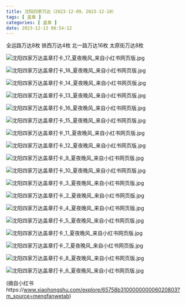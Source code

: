 ```yaml
---
title: 沈阳四家万达（2023-12-09、2023-12-10）
tags: [ 盖章 ]
categories: [ 盖章 ]
date: 2023-12-13 08:54:12
---
```

全运路万达8枚
铁西万达4枚
北一路万达16枚
太原街万达8枚


![沈阳四家万达盖章打卡_17_夏夜晚风_来自小红书网页版.jpg](https://img.huangge1199.cn/halo/%E6%B2%88%E9%98%B3%E5%9B%9B%E5%AE%B6%E4%B8%87%E8%BE%BE%E7%9B%96%E7%AB%A0%E6%89%93%E5%8D%A1_17_%E5%A4%8F%E5%A4%9C%E6%99%9A%E9%A3%8E_%E6%9D%A5%E8%87%AA%E5%B0%8F%E7%BA%A2%E4%B9%A6%E7%BD%91%E9%A1%B5%E7%89%88.jpg)

![沈阳四家万达盖章打卡_18_夏夜晚风_来自小红书网页版.jpg](https://img.huangge1199.cn/halo/%E6%B2%88%E9%98%B3%E5%9B%9B%E5%AE%B6%E4%B8%87%E8%BE%BE%E7%9B%96%E7%AB%A0%E6%89%93%E5%8D%A1_18_%E5%A4%8F%E5%A4%9C%E6%99%9A%E9%A3%8E_%E6%9D%A5%E8%87%AA%E5%B0%8F%E7%BA%A2%E4%B9%A6%E7%BD%91%E9%A1%B5%E7%89%88.jpg)

![沈阳四家万达盖章打卡_14_夏夜晚风_来自小红书网页版.jpg](https://img.huangge1199.cn/halo/%E6%B2%88%E9%98%B3%E5%9B%9B%E5%AE%B6%E4%B8%87%E8%BE%BE%E7%9B%96%E7%AB%A0%E6%89%93%E5%8D%A1_14_%E5%A4%8F%E5%A4%9C%E6%99%9A%E9%A3%8E_%E6%9D%A5%E8%87%AA%E5%B0%8F%E7%BA%A2%E4%B9%A6%E7%BD%91%E9%A1%B5%E7%89%88.jpg)

![沈阳四家万达盖章打卡_13_夏夜晚风_来自小红书网页版.jpg](https://img.huangge1199.cn/halo/%E6%B2%88%E9%98%B3%E5%9B%9B%E5%AE%B6%E4%B8%87%E8%BE%BE%E7%9B%96%E7%AB%A0%E6%89%93%E5%8D%A1_13_%E5%A4%8F%E5%A4%9C%E6%99%9A%E9%A3%8E_%E6%9D%A5%E8%87%AA%E5%B0%8F%E7%BA%A2%E4%B9%A6%E7%BD%91%E9%A1%B5%E7%89%88.jpg)

![沈阳四家万达盖章打卡_16_夏夜晚风_来自小红书网页版.jpg](https://img.huangge1199.cn/halo/%E6%B2%88%E9%98%B3%E5%9B%9B%E5%AE%B6%E4%B8%87%E8%BE%BE%E7%9B%96%E7%AB%A0%E6%89%93%E5%8D%A1_16_%E5%A4%8F%E5%A4%9C%E6%99%9A%E9%A3%8E_%E6%9D%A5%E8%87%AA%E5%B0%8F%E7%BA%A2%E4%B9%A6%E7%BD%91%E9%A1%B5%E7%89%88.jpg)

![沈阳四家万达盖章打卡_15_夏夜晚风_来自小红书网页版.jpg](https://img.huangge1199.cn/halo/%E6%B2%88%E9%98%B3%E5%9B%9B%E5%AE%B6%E4%B8%87%E8%BE%BE%E7%9B%96%E7%AB%A0%E6%89%93%E5%8D%A1_15_%E5%A4%8F%E5%A4%9C%E6%99%9A%E9%A3%8E_%E6%9D%A5%E8%87%AA%E5%B0%8F%E7%BA%A2%E4%B9%A6%E7%BD%91%E9%A1%B5%E7%89%88.jpg)

![沈阳四家万达盖章打卡_11_夏夜晚风_来自小红书网页版.jpg](https://img.huangge1199.cn/halo/%E6%B2%88%E9%98%B3%E5%9B%9B%E5%AE%B6%E4%B8%87%E8%BE%BE%E7%9B%96%E7%AB%A0%E6%89%93%E5%8D%A1_11_%E5%A4%8F%E5%A4%9C%E6%99%9A%E9%A3%8E_%E6%9D%A5%E8%87%AA%E5%B0%8F%E7%BA%A2%E4%B9%A6%E7%BD%91%E9%A1%B5%E7%89%88.jpg)

![沈阳四家万达盖章打卡_12_夏夜晚风_来自小红书网页版.jpg](https://img.huangge1199.cn/halo/%E6%B2%88%E9%98%B3%E5%9B%9B%E5%AE%B6%E4%B8%87%E8%BE%BE%E7%9B%96%E7%AB%A0%E6%89%93%E5%8D%A1_12_%E5%A4%8F%E5%A4%9C%E6%99%9A%E9%A3%8E_%E6%9D%A5%E8%87%AA%E5%B0%8F%E7%BA%A2%E4%B9%A6%E7%BD%91%E9%A1%B5%E7%89%88.jpg)

![沈阳四家万达盖章打卡_9_夏夜晚风_来自小红书网页版.jpg](https://img.huangge1199.cn/halo/%E6%B2%88%E9%98%B3%E5%9B%9B%E5%AE%B6%E4%B8%87%E8%BE%BE%E7%9B%96%E7%AB%A0%E6%89%93%E5%8D%A1_9_%E5%A4%8F%E5%A4%9C%E6%99%9A%E9%A3%8E_%E6%9D%A5%E8%87%AA%E5%B0%8F%E7%BA%A2%E4%B9%A6%E7%BD%91%E9%A1%B5%E7%89%88.jpg)

![沈阳四家万达盖章打卡_10_夏夜晚风_来自小红书网页版.jpg](https://img.huangge1199.cn/halo/%E6%B2%88%E9%98%B3%E5%9B%9B%E5%AE%B6%E4%B8%87%E8%BE%BE%E7%9B%96%E7%AB%A0%E6%89%93%E5%8D%A1_10_%E5%A4%8F%E5%A4%9C%E6%99%9A%E9%A3%8E_%E6%9D%A5%E8%87%AA%E5%B0%8F%E7%BA%A2%E4%B9%A6%E7%BD%91%E9%A1%B5%E7%89%88.jpg)

![沈阳四家万达盖章打卡_3_夏夜晚风_来自小红书网页版.jpg](https://img.huangge1199.cn/halo/%E6%B2%88%E9%98%B3%E5%9B%9B%E5%AE%B6%E4%B8%87%E8%BE%BE%E7%9B%96%E7%AB%A0%E6%89%93%E5%8D%A1_3_%E5%A4%8F%E5%A4%9C%E6%99%9A%E9%A3%8E_%E6%9D%A5%E8%87%AA%E5%B0%8F%E7%BA%A2%E4%B9%A6%E7%BD%91%E9%A1%B5%E7%89%88.jpg)

![沈阳四家万达盖章打卡_2_夏夜晚风_来自小红书网页版.jpg](https://img.huangge1199.cn/halo/%E6%B2%88%E9%98%B3%E5%9B%9B%E5%AE%B6%E4%B8%87%E8%BE%BE%E7%9B%96%E7%AB%A0%E6%89%93%E5%8D%A1_2_%E5%A4%8F%E5%A4%9C%E6%99%9A%E9%A3%8E_%E6%9D%A5%E8%87%AA%E5%B0%8F%E7%BA%A2%E4%B9%A6%E7%BD%91%E9%A1%B5%E7%89%88.jpg)

![沈阳四家万达盖章打卡_4_夏夜晚风_来自小红书网页版.jpg](https://img.huangge1199.cn/halo/%E6%B2%88%E9%98%B3%E5%9B%9B%E5%AE%B6%E4%B8%87%E8%BE%BE%E7%9B%96%E7%AB%A0%E6%89%93%E5%8D%A1_4_%E5%A4%8F%E5%A4%9C%E6%99%9A%E9%A3%8E_%E6%9D%A5%E8%87%AA%E5%B0%8F%E7%BA%A2%E4%B9%A6%E7%BD%91%E9%A1%B5%E7%89%88.jpg)

![沈阳四家万达盖章打卡_5_夏夜晚风_来自小红书网页版.jpg](https://img.huangge1199.cn/halo/%E6%B2%88%E9%98%B3%E5%9B%9B%E5%AE%B6%E4%B8%87%E8%BE%BE%E7%9B%96%E7%AB%A0%E6%89%93%E5%8D%A1_5_%E5%A4%8F%E5%A4%9C%E6%99%9A%E9%A3%8E_%E6%9D%A5%E8%87%AA%E5%B0%8F%E7%BA%A2%E4%B9%A6%E7%BD%91%E9%A1%B5%E7%89%88.jpg)

![沈阳四家万达盖章打卡_1_夏夜晚风_来自小红书网页版.jpg](https://img.huangge1199.cn/halo/%E6%B2%88%E9%98%B3%E5%9B%9B%E5%AE%B6%E4%B8%87%E8%BE%BE%E7%9B%96%E7%AB%A0%E6%89%93%E5%8D%A1_1_%E5%A4%8F%E5%A4%9C%E6%99%9A%E9%A3%8E_%E6%9D%A5%E8%87%AA%E5%B0%8F%E7%BA%A2%E4%B9%A6%E7%BD%91%E9%A1%B5%E7%89%88.jpg)

![沈阳四家万达盖章打卡_7_夏夜晚风_来自小红书网页版.jpg](https://img.huangge1199.cn/halo/%E6%B2%88%E9%98%B3%E5%9B%9B%E5%AE%B6%E4%B8%87%E8%BE%BE%E7%9B%96%E7%AB%A0%E6%89%93%E5%8D%A1_7_%E5%A4%8F%E5%A4%9C%E6%99%9A%E9%A3%8E_%E6%9D%A5%E8%87%AA%E5%B0%8F%E7%BA%A2%E4%B9%A6%E7%BD%91%E9%A1%B5%E7%89%88.jpg)

![沈阳四家万达盖章打卡_8_夏夜晚风_来自小红书网页版.jpg](https://img.huangge1199.cn/halo/%E6%B2%88%E9%98%B3%E5%9B%9B%E5%AE%B6%E4%B8%87%E8%BE%BE%E7%9B%96%E7%AB%A0%E6%89%93%E5%8D%A1_8_%E5%A4%8F%E5%A4%9C%E6%99%9A%E9%A3%8E_%E6%9D%A5%E8%87%AA%E5%B0%8F%E7%BA%A2%E4%B9%A6%E7%BD%91%E9%A1%B5%E7%89%88.jpg)

![沈阳四家万达盖章打卡_6_夏夜晚风_来自小红书网页版.jpg](https://img.huangge1199.cn/halo/%E6%B2%88%E9%98%B3%E5%9B%9B%E5%AE%B6%E4%B8%87%E8%BE%BE%E7%9B%96%E7%AB%A0%E6%89%93%E5%8D%A1_6_%E5%A4%8F%E5%A4%9C%E6%99%9A%E9%A3%8E_%E6%9D%A5%E8%87%AA%E5%B0%8F%E7%BA%A2%E4%B9%A6%E7%BD%91%E9%A1%B5%E7%89%88.jpg)

(摘自小红书https://www.xiaohongshu.com/explore/65758b310000000006020803?m_source=mengfanwetab)